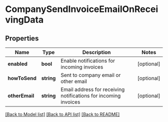 # CompanySendInvoiceEmailOnReceivingData

## Properties
Name | Type | Description | Notes
------------ | ------------- | ------------- | -------------
**enabled** | **bool** | Enable notifications for incoming invoices | [optional] 
**howToSend** | **string** | Sent to company email or other email | [optional] 
**otherEmail** | **string** | Email address for receiving notifications for incoming invoices | [optional] 

[[Back to Model list]](../README.md#documentation-for-models) [[Back to API list]](../README.md#documentation-for-api-endpoints) [[Back to README]](../README.md)



